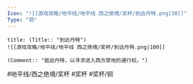 ```yaml
---
Icon: "![[游戏攻略/地平线/地平线 西之绝境/奖杯/到达丹特.png|30]]"
Type: "铜"
---
```

```ad-common-bronze-trophy
title: (Title:: "到达丹特")
![[游戏攻略/地平线/地平线 西之绝境/奖杯/到达丹特.png|100]]

(Comment:: "抵达丹特，以寻求进入西方禁地的通行权。")
```

#地平线/西之绝境/奖杯 #奖杯 #奖杯/铜

